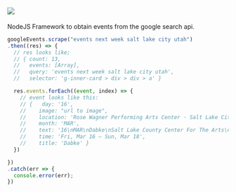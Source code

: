<h1><img src="https://github.com/jspenc72/google-events/blob/master/img/ge.png|alt=googleevents"/>
</h1>


NodeJS Framework to obtain events from the google search api.




```js
googleEvents.scrape("events next week salt lake city utah")
.then((res) => {
  // res looks like;
  // { count: 13,
  //   events: [Array],
  //   query: 'events next week salt lake city utah',
  //   selector: 'g-inner-card > div > div > a' }

  res.events.forEach((event, index) => {
    // event looks like this:
    // {   day: '16',
    //    image: "url to image",
    //    location: 'Rose Wagner Performing Arts Center · Salt Lake City, UT',
    //    month: 'MAR',
    //    text: '16\nMAR\nDabke\nSalt Lake County Center For The Arts\nFri, Mar 16 – Sun, Mar 18\nRose Wagner Performing Arts Center · Salt Lake City, UT\n\n',
    //    time: 'Fri, Mar 16 – Sun, Mar 18',
    //    title: 'Dabke' }
  })

})
.catch(err => {
  console.error(err);
})

```
